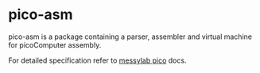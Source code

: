 # pico-asm

pico-asm is a package containing a parser, assembler and virtual machine for picoComputer assembly.

For detailed specification refer to [messylab pico](http://messylab.com/pico/) docs.
